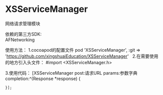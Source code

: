 # XSServiceManager
网络请求管理模块

依赖的第三方SDK:    
AFNetworking   

使用方法：
1.cocoapod的配置文件 
  pod 'XSServiceManager', :git => 'https://github.com/xingshuaiEducation/XSServiceManager' 
  
2.在需要使用的地方引入头文件：
  #import <XSServiceManager.h>  

3.使用代码： 
  [XSServiceManager post:请求URL params:参数字典 completion:^(Response *response) {

    }];

